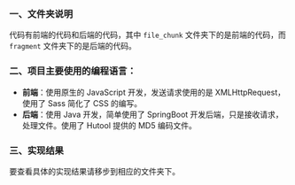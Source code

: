 ### 一、文件夹说明
代码有前端的代码和后端的代码，其中 `file_chunk` 文件夹下的是前端的代码，而 `fragment` 文件夹下的是后端的代码。

### 二、项目主要使用的编程语言：

- **前端**：使用原生的 JavaScript 开发，发送请求使用的是 XMLHttpRequest，使用了 Sass 简化了 CSS 的编写。
- **后端**：使用 Java 开发，简单使用了 SpringBoot 开发后端，只是接收请求，处理文件。使用了 Hutool 提供的 MD5 编码文件。

### 三、实现结果
要查看具体的实现结果请移步到相应的文件夹下。
